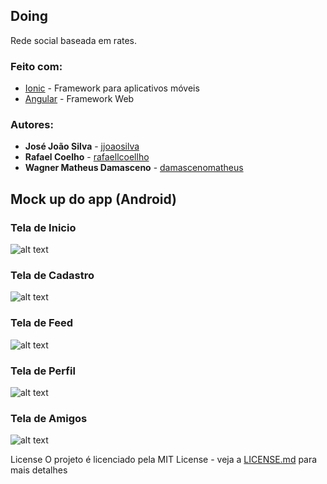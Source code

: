 ## Doing

Rede social baseada em rates. 

### Feito com:

* [Ionic](https://ionicframework.com/) - Framework para aplicativos móveis
* [Angular](https://angular.io/) - Framework Web

### Autores:

* **José João Silva** - [jjoaosilva](https://github.com/jjoaosilva/)
* **Rafael Coelho** - [rafaellcoellho](https://github.com/rafaellcoellho/)
* **Wagner Matheus Damasceno** - [damascenomatheus](https://github.com/damascenomatheus/)

## Mock up do app (Android)

### Tela de Inicio

![alt text](https://github.com/jjoaosilva/doing/blob/master/MOCKUP/TelaInicio.png?raw=true)

### Tela de Cadastro

![alt text](https://github.com/jjoaosilva/doing/blob/master/MOCKUP/TelaCadastro.png?raw=true)

### Tela de Feed

![alt text](https://github.com/jjoaosilva/doing/blob/master/MOCKUP/TelaFeed.png?raw=true)

### Tela de Perfil

![alt text](https://github.com/jjoaosilva/doing/blob/master/MOCKUP/TelaPerfil.png?raw=true)

### Tela de Amigos

![alt text](https://github.com/jjoaosilva/doing/blob/master/MOCKUP/TelaAmigos.png?raw=true)


License
O projeto é licenciado pela MIT License - veja a [LICENSE.md](LICENSE) para mais detalhes

